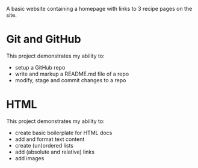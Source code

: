 A basic website containing a homepage with links to 3 recipe pages on the site.

# Git and GitHub #
This project demonstrates my ability to:
- setup a GitHub repo
- write and markup a README.md file of a repo
- modify, stage and commit changes to a repo

# HTML #
This project demonstrates my ability to:
- create basic boilerplate for HTML docs
- add and format text content
- create (un)ordered lists
- add (absolute and relative) links
- add images